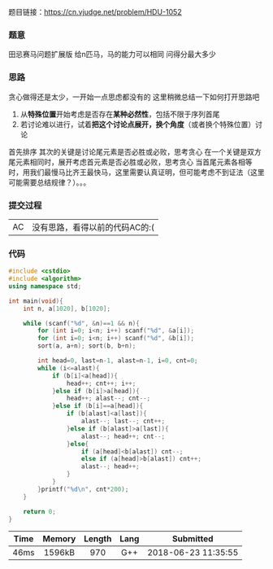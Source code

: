 题目链接：<https://cn.vjudge.net/problem/HDU-1052>

### 题意
田忌赛马问题扩展版
给n匹马，马的能力可以相同
问得分最大多少

### 思路
贪心做得还是太少，一开始一点思虑都没有的
这里稍微总结一下如何打开思路吧
1. 从**特殊位置**开始考虑是否存在**某种必然性**，包括不限于序列首尾
2. 若讨论难以进行，试着**把这个讨论点展开，换个角度**（或者换个特殊位置）讨论

首先排序
其次的关键是讨论尾元素是否必胜或必败，思考贪心
在一个关键是双方尾元素相同时，展开考虑首元素是否必胜或必败，思考贪心
当首尾元素各相等时，用我们最慢马比齐王最快马，这里需要认真证明，但可能考虑不到证法（这里可能需要总结规律？）。。。

### 提交过程
|||
:-|:-
AC|没有思路，看得以前的代码AC的:(

### 代码
```cpp
#include <cstdio>
#include <algorithm>
using namespace std;

int main(void){
    int n, a[1020], b[1020];

    while (scanf("%d", &n)==1 && n){
        for (int i=0; i<n; i++) scanf("%d", &a[i]);
        for (int i=0; i<n; i++) scanf("%d", &b[i]);
        sort(a, a+n); sort(b, b+n);

        int head=0, last=n-1, alast=n-1, i=0, cnt=0;
        while (i<=alast){
            if (b[i]<a[head]){
                head++; cnt++; i++;
            }else if (b[i]>a[head]){
                head++; alast--; cnt--;
            }else if (b[i]==a[head]){
                if (b[alast]<a[last]){
                    alast--; last--; cnt++;
                }else if (b[alast]>a[last]){
                    alast--; head++; cnt--;
                }else{
                    if (a[head]<b[alast]) cnt--;
                    else if (a[head]>b[alast]) cnt++;
                    alast--; head++;
                }
            }
        }printf("%d\n", cnt*200);
    }

    return 0;
}

```

Time|Memory|Length|Lang|Submitted
:-:|:-:|:-:|:-:|:-:
46ms|1596kB|970|G++|2018-06-23 11:35:55
